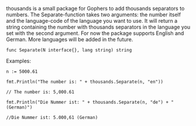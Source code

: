 thousands is a small package for Gophers to add thousands separators to numbers.
The Separate-function takes two arguments: the number itself and the language-code of the language you want to use. It will return a string containing the number with thousands separators in the language you set with the second argument. For now the package supports English and German. More languages will be added in the future.

```
func Separate(N interface{}, lang string) string
```

Examples:
```
n := 5000.61

fmt.Println("The number is: " + thousands.Separate(n, "en"))

// The number is: 5,000.61

fmt.Println("Die Nummer ist: " + thousands.Separate(n, "de") + "(German)")

//Die Nummer ist: 5.000,61 (German)

```
